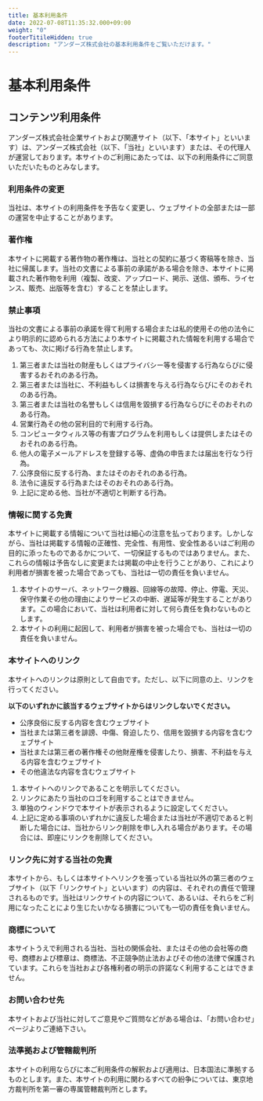 ```yaml
---
title: 基本利用条件
date: 2022-07-08T11:35:32.000+09:00
weight: "0"
footerTitileHidden: true
description: "アンダーズ株式会社の基本利用条件をご覧いただけます。"
---
```

# 基本利用条件

## コンテンツ利用条件

アンダーズ株式会社企業サイトおよび関連サイト（以下、「本サイト」といいます）は、アンダーズ株式会社（以下、「当社」といいます）または、その代理人が運営しております。本サイトのご利用にあたっては、以下の利用条件にご同意いただいたものとみなします。



### 利用条件の変更

当社は、本サイトの利用条件を予告なく変更し、ウェブサイトの全部または一部の運営を中止することがあります。



### 著作権

本サイトに掲載する著作物の著作権は、当社との契約に基づく寄稿等を除き、当社に帰属します。当社の文書による事前の承諾がある場合を除き、本サイトに掲載された著作物を利用（複製、改変、アップロード、掲示、送信、頒布、ライセンス、販売、出版等を含む）することを禁止します。



### 禁止事項

当社の文書による事前の承諾を得て利用する場合または私的使用その他の法令により明示的に認められる方法により本サイトに掲載された情報を利用する場合であっても、次に掲げる行為を禁止します。

1. 第三者または当社の財産もしくはプライバシー等を侵害する行為ならびに侵害するおそれのある行為。
2. 第三者または当社に、不利益もしくは損害を与える行為ならびにそのおそれのある行為。
3. 第三者または当社の名誉もしくは信用を毀損する行為ならびにそのおそれのある行為。
4. 営業行為その他の営利目的で利用する行為。
5. コンピュータウィルス等の有害プログラムを利用もしくは提供しまたはそのおそれのある行為。
6. 他人の電子メールアドレスを登録する等、虚偽の申告または届出を行なう行為。
7. 公序良俗に反する行為、またはそのおそれのある行為。
8. 法令に違反する行為またはそのおそれのある行為。
9. 上記に定める他、当社が不適切と判断する行為。



### 情報に関する免責

本サイトに掲載する情報について当社は細心の注意を払っております。しかしながら、当社は掲載する情報の正確性、完全性、有用性、安全性あるいはご利用の目的に添ったものであるかについて、一切保証するものではありません。また、 これらの情報は予告なしに変更または掲載の中止を行うことがあり、これにより利用者が損害を被った場合であっても、当社は一切の責任を負いません。

1. 本サイトのサーバ、ネットワーク機器、回線等の故障、停止、停電、天災、保守作業その他の理由によりサービスの中断、遅延等が発生することがあります。この場合において、当社は利用者に対して何ら責任を負わないものとします。
2. 本サイトの利用に起因して、利用者が損害を被った場合でも、当社は一切の責任を負いません。



### 本サイトへのリンク

本サイトへのリンクは原則として自由です。ただし、以下に同意の上、リンクを行ってください。

**以下のいずれかに該当するウェブサイトからはリンクしないでください。**

* 公序良俗に反する内容を含むウェブサイト
* 当社または第三者を誹謗、中傷、脅迫したり、信用を毀損する内容を含むウェブサイト
* 当社または第三者の著作権その他財産権を侵害したり、損害、不利益を与える内容を含むウェブサイト
* その他違法な内容を含むウェブサイト

1. 本サイトへのリンクであることを明示してください。
2. リンクにあたり当社のロゴを利用することはできません。
3. 単独のウィンドウで本サイトが表示されるように設定してください。
4. 上記に定める事項のいずれかに違反した場合または当社が不適切であると判断した場合には、当社からリンク削除を申し入れる場合があります。その場合には、即座にリンクを削除してください。



### リンク先に対する当社の免責

本サイトから、もしくは本サイトへリンクを張っている当社以外の第三者のウェブサイト（以下「リンクサイト」といいます）の内容は、それぞれの責任で管理されるものです。当社はリンクサイトの内容について、あるいは、それらをご利用になったことにより生じたいかなる損害についても一切の責任を負いません。



### 商標について

本サイトうえで利用される当社、当社の関係会社、またはその他の会社等の商号、商標および標章は、商標法、不正競争防止法およびその他の法律で保護されています。これらを当社および各権利者の明示の許諾なく利用することはできません。



### お問い合わせ先

本サイトおよび当社に対してご意見やご質問などがある場合は、「お問い合わせ」ページよりご連絡下さい。



### 法準拠および管轄裁判所

本サイトの利用ならびに本ご利用条件の解釈および適用は、日本国法に準拠するものとします。また、本サイトの利用に関わるすべての紛争については、東京地方裁判所を第一審の専属管轄裁判所とします。